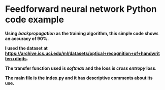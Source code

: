 # Feedforward neural network Python code example

**Using ***backpropagation*** as the training algorithm, this simple code shows an accuracy of 90%.**

**I used the dataset at <https://archive.ics.uci.edu/ml/datasets/optical+recognition+of+handwritten+digits>.**

**The transfer function used is ***softmax*** and the loss is ***cross entropy*** loss.**

**The main file is the index.py and it has descriptive comments about its use.**
